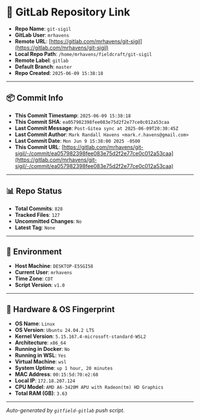 # 🔗 GitLab Repository Link

- **Repo Name**: `git-sigil`
- **GitLab User**: `mrhavens`
- **Remote URL**: [https://gitlab.com/mrhavens/git-sigil](https://gitlab.com/mrhavens/git-sigil)
- **Local Repo Path**: `/home/mrhavens/fieldcraft/git-sigil`
- **Remote Label**: `gitlab`
- **Default Branch**: `master`
- **Repo Created**: `2025-06-09 15:38:18`

---

## 📦 Commit Info

- **This Commit Timestamp**: `2025-06-09 15:38:18`
- **This Commit SHA**: `ea057982398fee083e75d2f2e77ce0c012a53caa`
- **Last Commit Message**: `Post-Gitea sync at 2025-06-09T20:30:45Z`
- **Last Commit Author**: `Mark Randall Havens <mark.r.havens@gmail.com>`
- **Last Commit Date**: `Mon Jun 9 15:38:00 2025 -0500`
- **This Commit URL**: [https://gitlab.com/mrhavens/git-sigil/-/commit/ea057982398fee083e75d2f2e77ce0c012a53caa](https://gitlab.com/mrhavens/git-sigil/-/commit/ea057982398fee083e75d2f2e77ce0c012a53caa)

---

## 📊 Repo Status

- **Total Commits**: `828`
- **Tracked Files**: `127`
- **Uncommitted Changes**: `No`
- **Latest Tag**: `None`

---

## 🧽 Environment

- **Host Machine**: `DESKTOP-E5SGI58`
- **Current User**: `mrhavens`
- **Time Zone**: `CDT`
- **Script Version**: `v1.0`

---

## 🧬 Hardware & OS Fingerprint

- **OS Name**: `Linux`
- **OS Version**: `Ubuntu 24.04.2 LTS`
- **Kernel Version**: `5.15.167.4-microsoft-standard-WSL2`
- **Architecture**: `x86_64`
- **Running in Docker**: `No`
- **Running in WSL**: `Yes`
- **Virtual Machine**: `wsl`
- **System Uptime**: `up 1 hour, 20 minutes`
- **MAC Address**: `00:15:5d:70:e2:68`
- **Local IP**: `172.18.207.124`
- **CPU Model**: `AMD A6-3420M APU with Radeon(tm) HD Graphics`
- **Total RAM (GB)**: `3.63`

---

_Auto-generated by `gitfield-gitlab` push script._

